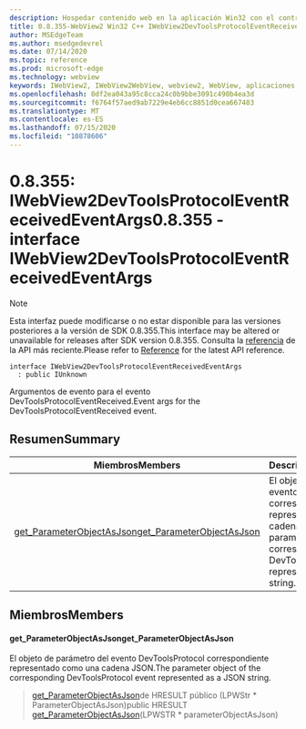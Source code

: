 ```yaml
---
description: Hospedar contenido web en la aplicación Win32 con el control Microsoft Edge WebView2
title: 0.8.355-WebView2 Win32 C++ IWebView2DevToolsProtocolEventReceivedEventArgs
author: MSEdgeTeam
ms.author: msedgedevrel
ms.date: 07/14/2020
ms.topic: reference
ms.prod: microsoft-edge
ms.technology: webview
keywords: IWebView2, IWebView2WebView, webview2, WebView, aplicaciones Win32, Win32, Edge
ms.openlocfilehash: 0df2ea043a95c8cca24c0b9bbe3091c490b4ea3d
ms.sourcegitcommit: f6764f57aed9ab7229e4eb6cc8851d0cea667403
ms.translationtype: MT
ms.contentlocale: es-ES
ms.lasthandoff: 07/15/2020
ms.locfileid: "10878606"
---
```

# <span data-ttu-id="5dca0-104">0.8.355: IWebView2DevToolsProtocolEventReceivedEventArgs</span><span class="sxs-lookup"><span data-stu-id="5dca0-104">0.8.355 - interface IWebView2DevToolsProtocolEventReceivedEventArgs</span></span> 

> [!NOTE]
> <span data-ttu-id="5dca0-105">Esta interfaz puede modificarse o no estar disponible para las versiones posteriores a la versión de SDK 0.8.355.</span><span class="sxs-lookup"><span data-stu-id="5dca0-105">This interface may be altered or unavailable for releases after SDK version 0.8.355.</span></span> <span data-ttu-id="5dca0-106">Consulta la [referencia](../../../webview2-api-reference.md) de la API más reciente.</span><span class="sxs-lookup"><span data-stu-id="5dca0-106">Please refer to [Reference](../../../webview2-api-reference.md) for the latest API reference.</span></span>

```
interface IWebView2DevToolsProtocolEventReceivedEventArgs
  : public IUnknown
```

<span data-ttu-id="5dca0-107">Argumentos de evento para el evento DevToolsProtocolEventReceived.</span><span class="sxs-lookup"><span data-stu-id="5dca0-107">Event args for the DevToolsProtocolEventReceived event.</span></span>

## <span data-ttu-id="5dca0-108">Resumen</span><span class="sxs-lookup"><span data-stu-id="5dca0-108">Summary</span></span>

 <span data-ttu-id="5dca0-109">Miembros</span><span class="sxs-lookup"><span data-stu-id="5dca0-109">Members</span></span>                        | <span data-ttu-id="5dca0-110">Descripciones</span><span class="sxs-lookup"><span data-stu-id="5dca0-110">Descriptions</span></span>
--------------------------------|---------------------------------------------
[<span data-ttu-id="5dca0-111">get_ParameterObjectAsJson</span><span class="sxs-lookup"><span data-stu-id="5dca0-111">get_ParameterObjectAsJson</span></span>](#get_parameterobjectasjson) | <span data-ttu-id="5dca0-112">El objeto de parámetro del evento DevToolsProtocol correspondiente representado como una cadena JSON.</span><span class="sxs-lookup"><span data-stu-id="5dca0-112">The parameter object of the corresponding DevToolsProtocol event represented as a JSON string.</span></span>

## <span data-ttu-id="5dca0-113">Miembros</span><span class="sxs-lookup"><span data-stu-id="5dca0-113">Members</span></span>

#### <span data-ttu-id="5dca0-114">get_ParameterObjectAsJson</span><span class="sxs-lookup"><span data-stu-id="5dca0-114">get_ParameterObjectAsJson</span></span> 

<span data-ttu-id="5dca0-115">El objeto de parámetro del evento DevToolsProtocol correspondiente representado como una cadena JSON.</span><span class="sxs-lookup"><span data-stu-id="5dca0-115">The parameter object of the corresponding DevToolsProtocol event represented as a JSON string.</span></span>

> <span data-ttu-id="5dca0-116">[get_ParameterObjectAsJson](#get_parameterobjectasjson)de HRESULT público (LPWStr \* ParameterObjectAsJson)</span><span class="sxs-lookup"><span data-stu-id="5dca0-116">public HRESULT [get_ParameterObjectAsJson](#get_parameterobjectasjson)(LPWSTR \* parameterObjectAsJson)</span></span>

